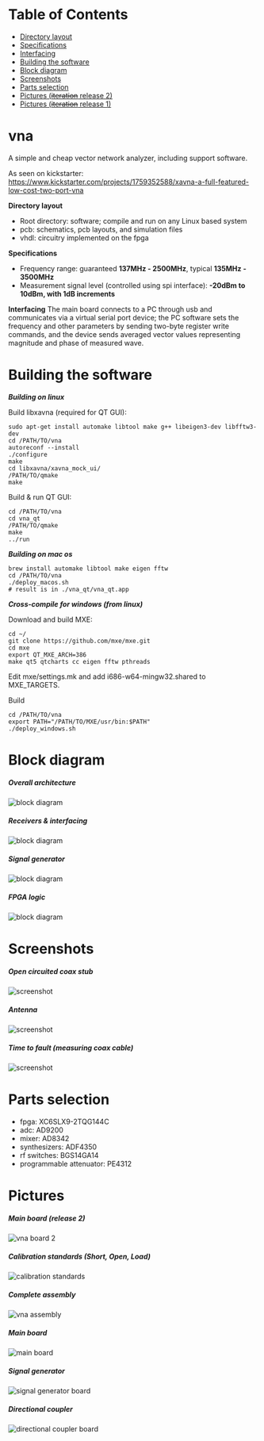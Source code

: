 
Table of Contents
=================
   * [Directory layout](#directory-layout)
   * [Specifications](#specifications)
   * [Interfacing](#interfacing)
   * [Building the software](#building-the-software)
   * [Block diagram](#block-diagram)
   * [Screenshots](#screenshots)
   * [Parts selection](#parts-selection)
   * [Pictures (<del>iteration</del> release 2)](#pictures-iteration-release-2)
   * [Pictures (<del>iteration</del> release 1)](#pictures-iteration-release-1)

# vna
A simple and cheap vector network analyzer, including support software.

As seen on kickstarter:
https://www.kickstarter.com/projects/1759352588/xavna-a-full-featured-low-cost-two-port-vna

__Directory layout__
* Root directory: software; compile and run on any Linux based system
* pcb: schematics, pcb layouts, and simulation files
* vhdl: circuitry implemented on the fpga

__Specifications__
* Frequency range: guaranteed **137MHz - 2500MHz**, typical **135MHz - 3500MHz**
* Measurement signal level (controlled using spi interface): **-20dBm to 10dBm, with 1dB increments**

__Interfacing__
The main board connects to a PC through usb and communicates via a virtual serial port device; the PC software sets the frequency and other parameters by sending two-byte register write commands, and the device sends averaged vector values representing magnitude and phase of measured wave.

# Building the software

___Building on linux___

Build libxavna (required for QT GUI):
```
sudo apt-get install automake libtool make g++ libeigen3-dev libfftw3-dev
cd /PATH/TO/vna
autoreconf --install
./configure
make
cd libxavna/xavna_mock_ui/
/PATH/TO/qmake
make
```

Build & run QT GUI:
```
cd /PATH/TO/vna
cd vna_qt
/PATH/TO/qmake
make
../run
```

___Building on mac os___
```
brew install automake libtool make eigen fftw
cd /PATH/TO/vna
./deploy_macos.sh
# result is in ./vna_qt/vna_qt.app
```

___Cross-compile for windows (from linux)___

Download and build MXE:
```
cd ~/
git clone https://github.com/mxe/mxe.git
cd mxe
export QT_MXE_ARCH=386
make qt5 qtcharts cc eigen fftw pthreads
```
Edit mxe/settings.mk and add i686-w64-mingw32.shared to MXE_TARGETS.

Build
```
cd /PATH/TO/vna
export PATH="/PATH/TO/MXE/usr/bin:$PATH"
./deploy_windows.sh
```

# Block diagram

##### Overall architecture
![block diagram](pictures/overall_diagram.png)

##### Receivers & interfacing
![block diagram](pictures/vna_main.png)

##### Signal generator
![block diagram](pictures/vna_tx.png)

##### FPGA logic
![block diagram](pictures/fpga_logic.png)





# Screenshots

##### Open circuited coax stub

![screenshot](pictures/screenshot_new_coax.png)

##### Antenna

![screenshot](pictures/screenshot_new_antenna.png)

##### Time to fault (measuring coax cable)

![screenshot](pictures/screenshot_new_ttf.png)


# Parts selection
* fpga: XC6SLX9-2TQG144C 
* adc: AD9200
* mixer: AD8342
* synthesizers: ADF4350
* rf switches: BGS14GA14
* programmable attenuator: PE4312

# Pictures
##### Main board (release 2)
![vna board 2](pictures/main2_top.jpg)

##### Calibration standards (Short, Open, Load)
![calibration standards](pictures/calibration_standards.jpg)


##### Complete assembly
![vna assembly](pictures/all.jpg)

##### Main board
![main board](pictures/main_top.png)

##### Signal generator
![signal generator board](pictures/tx_top.png)

##### Directional coupler
![directional coupler board](pictures/coupler_top.png)
